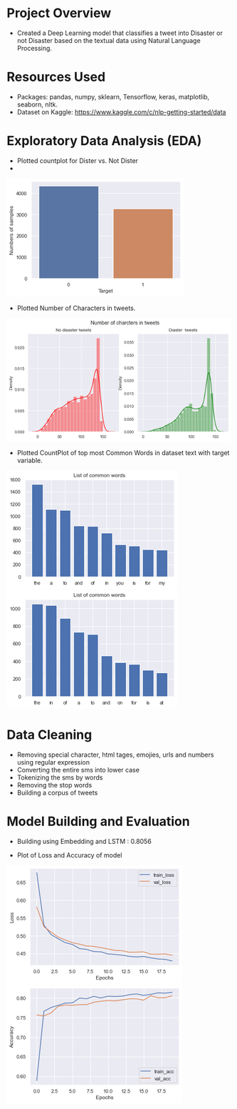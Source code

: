 # Project Overview
- Created a Deep Learning model that classifies a tweet into Disaster or not Disaster based on the textual data using Natural Language Processing.

# Resources Used
- Packages: pandas, numpy, sklearn, Tensorflow, keras, matplotlib, seaborn, nltk.
- Dataset on Kaggle: https://www.kaggle.com/c/nlp-getting-started/data

# Exploratory Data Analysis (EDA)
- Plotted countplot for Dister vs. Not Dister
- 
![count](Pictures/count.png)

- Plotted Number of Characters in tweets.

![](Pictures/no_char.png)

- Plotted CountPlot of top most Common Words in dataset text with target variable.

![](Pictures/zero.png) ![](Pictures/one.png)

# Data Cleaning
- Removing special character, html tages, emojies, urls and numbers using regular expression
- Converting the entire sms into lower case
- Tokenizing the sms by words
- Removing the stop words
- Building a corpus of tweets

# Model Building and Evaluation
- Building using Embedding and LSTM : 0.8056

- Plot of Loss and Accuracy of model

![](Pictures/loss.png) ![](Pictures/acc.png)


